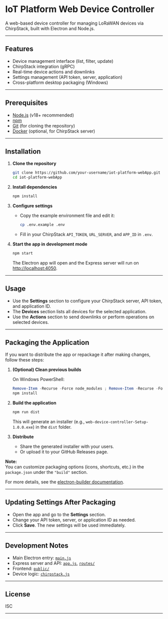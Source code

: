 # IoT Platform Web Device Controller

A web-based device controller for managing LoRaWAN devices via ChirpStack, built with Electron and Node.js.

---

## Features

- Device management interface (list, filter, update)
- ChirpStack integration (gRPC)
- Real-time device actions and downlinks
- Settings management (API token, server, application)
- Cross-platform desktop packaging (Windows)

---

## Prerequisites

- [Node.js](https://nodejs.org/) (v18+ recommended)
- [npm](https://www.npmjs.com/)
- [Git](https://git-scm.com/) (for cloning the repository)
- [Docker](https://www.docker.com/) (optional, for ChirpStack server)

---

## Installation

1. **Clone the repository**

   ```bash
   git clone https://github.com/your-username/iot-platform-webApp.git
   cd iot-platform-webApp
   ```

2. **Install dependencies**

   ```bash
   npm install
   ```

3. **Configure settings**

   - Copy the example environment file and edit it:

     ```bash
     cp .env.example .env
     ```

   - Fill in your ChirpStack `API_TOKEN`, `URL_SERVER`, and `APP_ID` in `.env`.

4. **Start the app in development mode**

   ```bash
   npm start
   ```

   The Electron app will open and the Express server will run on [http://localhost:4050](http://localhost:4050).

---

## Usage

- Use the **Settings** section to configure your ChirpStack server, API token, and application ID.
- The **Devices** section lists all devices for the selected application.
- Use the **Actions** section to send downlinks or perform operations on selected devices.

---

## Packaging the Application

If you want to distribute the app or repackage it after making changes, follow these steps:

1. **(Optional) Clean previous builds**

   On Windows PowerShell:

   ```powershell
   Remove-Item -Recurse -Force node_modules ; Remove-Item -Recurse -Force dist ; Remove-Item -Force package-lock.json
   npm install
   ```

2. **Build the application**

   ```bash
   npm run dist
   ```

   This will generate an installer (e.g., `web-device-controller-Setup-1.0.0.exe`) in the `dist` folder.

3. **Distribute**

   - Share the generated installer with your users.
   - Or upload it to your GitHub Releases page.

**Note:**  
You can customize packaging options (icons, shortcuts, etc.) in the `package.json` under the `"build"` section.

For more details, see the [electron-builder documentation](https://www.electron.build/).

---

## Updating Settings After Packaging

- Open the app and go to the **Settings** section.
- Change your API token, server, or application ID as needed.
- Click **Save**. The new settings will be used immediately.

---

## Development Notes

- Main Electron entry: [`main.js`](main.js)
- Express server and API: [`app.js`](app.js), [`routes/`](routes/)
- Frontend: [`public/`](public/)
- Device logic: [`chirpstack.js`](chirpstack.js)

---

## License

ISC

---